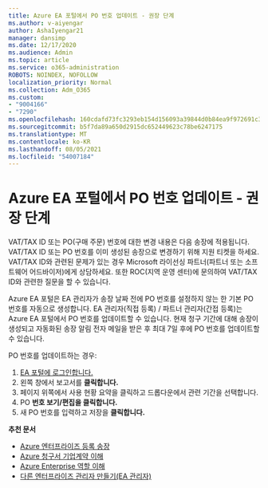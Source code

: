 ```yaml
---
title: Azure EA 포털에서 PO 번호 업데이트 - 권장 단계
ms.author: v-aiyengar
author: AshaIyengar21
manager: dansimp
ms.date: 12/17/2020
ms.audience: Admin
ms.topic: article
ms.service: o365-administration
ROBOTS: NOINDEX, NOFOLLOW
localization_priority: Normal
ms.collection: Adm_O365
ms.custom:
- "9004166"
- "7290"
ms.openlocfilehash: 160cdafd73fc3293eb154d156093a39844d0b84ea9f972691c3630693d720b38
ms.sourcegitcommit: b5f7da89a650d2915dc652449623c78be6247175
ms.translationtype: MT
ms.contentlocale: ko-KR
ms.lasthandoff: 08/05/2021
ms.locfileid: "54007184"
---
```

# <a name="update-po-number-in-azure-ea-portal---recommended-steps"></a>Azure EA 포털에서 PO 번호 업데이트 - 권장 단계

VAT/TAX ID 또는 PO(구매 주문) 번호에 대한 변경 내용은 다음 송장에 적용됩니다. VAT/TAX ID 또는 PO 번호를 이미 생성된 송장으로 변경하기 위해 지원 티켓을 하세요. VAT/TAX ID와 관련된 문제가 있는 경우 Microsoft 라이선싱 파트너(파트너 또는 소프트웨어 어드바이저)에게 상담하세요. 또한 ROC(지역 운영 센터)에 문의하여 VAT/TAX ID와 관련한 질문을 할 수 있습니다. 

Azure EA 포털은 EA 관리자가 송장 날짜 전에 PO 번호를 설정하지 않는 한 기본 PO 번호를 자동으로 생성합니다. EA 관리자(직접 등록) / 파트너 관리자(간접 등록)는 Azure EA 포털에서 PO 번호를 업데이트할 수 있습니다. 현재 청구 기간에 대해 송장이 생성되고 자동화된 송장 알림 전자 메일을 받은 후 최대 7일 후에 PO 번호를 업데이트할 수 있습니다.    

PO 번호를 업데이트하는 경우:

1. [EA 포털에 로그인합니다.](https://ea.azure.com/)
1. 왼쪽 창에서 보고서를 **클릭합니다.**
1. 페이지 위쪽에서 사용 현황 요약을 클릭하고 드롭다운에서 관련 기간을 선택합니다. 
1. PO **번호 보기/편집을 클릭합니다.**
1. 새 PO 번호를 입력하고 저장을 **클릭합니다.**

**추천 문서** 

- [Azure 엔터프라이즈 등록 송장](https://docs.microsoft.com/azure/billing/billing-ea-portal-enrollment-invoices) 
- [Azure 청구서 기업계약 이해](https://docs.microsoft.com/azure/billing/billing-understand-your-bill-ea)  
- [Azure Enterprise 역할 이해](https://docs.microsoft.com/azure/billing/billing-understand-your-bill-ea) 
- [다른 엔터프라이즈 관리자 만들기(EA 관리자)](https://docs.microsoft.com/azure/cost-management-billing/manage/ea-portal-administration#create-another-enterprise-administrator) 
